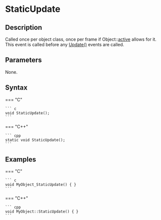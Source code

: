# StaticUpdate

## Description
Called once per object class, once per frame if Object::[active](TODO) allows for it. This event is called before any [Update()](Update.md) events are called.

## Parameters
None.

## Syntax
=== "C"

	``` c
	void StaticUpdate();
	```

=== "C++"

	``` cpp
	static void StaticUpdate();
	```

## Examples
=== "C"

	``` c
	void MyObject_StaticUpdate() { }
	```

=== "C++"

	``` cpp
	void MyObject::StaticUpdate() { }
	```
